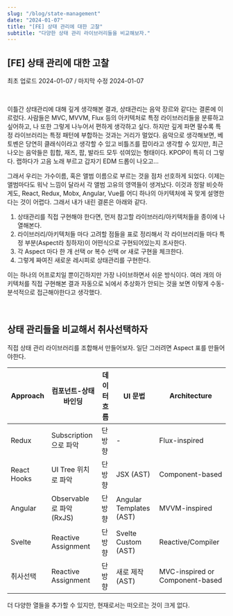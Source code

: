 ```yaml
---
slug: "/blog/state-management"
date: "2024-01-07"
title: "[FE] 상태 관리에 대한 고찰"
subtitle: "다양한 상태 관리 라이브러리들을 비교해보자."
---
```


## **[FE] 상태 관리에 대한 고찰**

<p class="text-time">최초 업로드 2024-01-07 / 마지막 수정 2024-01-07</p>

<br/>

이틀간 상태관리에 대해 깊게 생각해본 결과, 상태관리는 음악 장르와 같다는 결론에 이르렀다.
사람들은 MVC, MVVM, Flux 등의 아키텍처로 특정 라이브러리들을 분류하고 싶어하고, 나 또한 그렇게 나누어서 편하게 생각하고 싶다.
하지만 깊게 파면 팔수록 특정 라이브러리는 특정 패턴에 부합하는 것과는 거리가 멀었다. 음악으로 생각해보면,
베토벤은 당연히 클래식이라고 생각할 수 있고 비틀즈를 팝이라고 생각할 수 있지만, 최근 나오는 음악들은 힙합, 재즈, 팝, 발라드
모두 섞여있는 형태이다. KPOP이 특히 더 그렇다. 랩하다가 고음 노래 부르고 갑자기 EDM 드롭이 나오고...

그래서 우리는 가수이름, 혹은 앨범 이름으로 부르는 것을 점차 선호하게 되었다. 이제는 앨범마다도 워낙 느낌이 달라서 각 앨범 고유의 영역들이 생겨났다.
이것과 정말 비슷하게도, React, Redux, Mobx, Angular, Vue를 어디 하나의 아키텍처에 꼭 맞게 설명한다는 것이 어렵다. 그래서 내가 내린 결론은 아래와 같다.

1. 상태관리를 직접 구현해야 한다면, 먼저 참고할 라이브러리/아키텍처들을 종이에 나열해본다.
2. 라이브러리/아키텍처들 마다 고려할 점들을 표로 정리해서 각 라이브러리들 마다 특정 부분(Aspect라 칭하자)이 어떤식으로 구현되어있는지 조사한다.
3. 각 Aspect 마다 한 개 선택 or 복수 선택 or 새로 구현을 체크한다.
4. 그렇게 짜여진 새로운 레시피로 상태관리를 구현한다.

이는 하나의 어프로치일 뿐이긴하지만 가장 나이브하면서 쉬운 방식이다.
여러 개의 아키텍처를 직접 구현해본 결과 자동으로 뇌에서 추상화가 안되는 것을 보면 이렇게 수동-분석적으로 접근해야한다고 생각했다.

<br/>

## **상태 관리들을 비교해서 취사선택하자**

직접 상태 관리 라이브러리를 조합해서 만들어보자. 일단 그러려면 Aspect 표를 만들어야한다.

| Approach    | 컴포넌트-상태 바인딩     | 데이터 흐름 | UI 문법                 | Architecture                    |
| ----------- | ------------------------ | ----------- | ----------------------- | ------------------------------- |
| Redux       | Subscription으로 파악    | 단방향      | -                       | Flux-inspired                   |
| React Hooks | UI Tree 위치로 파악      | 단방향      | JSX (AST)               | Component-based                 |
| Angular     | Observable로 파악 (RxJS) | 단방향      | Angular Templates (AST) | MVVM-inspired                   |
| Svelte      | Reactive Assignment      | 단방향      | Svelte Custom (AST)     | Reactive/Compiler               |
| 취사선택    | Reactive Assignment      | 단방향      | 새로 제작 (AST)         | MVC-inspired or Component-based |

더 다양한 열들을 추가할 수 있지만, 현재로서는 떠오르는 것이 크게 없다.

